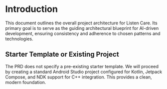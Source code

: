 # Introduction

This document outlines the overall project architecture for Listen Care. Its primary goal is to serve as the guiding architectural blueprint for AI-driven development, ensuring consistency and adherence to chosen patterns and technologies.

## Starter Template or Existing Project

The PRD does not specify a pre-existing starter template. We will proceed by creating a standard Android Studio project configured for Kotlin, Jetpack Compose, and NDK support for C++ integration. This provides a clean, modern foundation.
